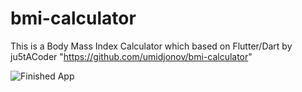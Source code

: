 # bmi-calculator
This is a Body Mass Index Calculator which based on Flutter/Dart by ju5tACoder "https://github.com/umidjonov/bmi-calculator"

![Finished App](https://github.com/umidjonov/bmi-calculator/blob/master/bmi-calc-demo.gif)

